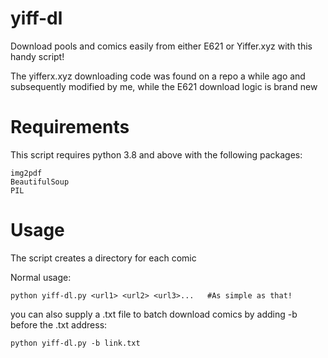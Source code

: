 # yiff-dl
Download pools and comics easily from either E621 or Yiffer.xyz with this handy script!

The yifferx.xyz downloading code was found on a repo a while ago and subsequently modified by me, while the E621 download logic is brand new

<h1>Requirements</h1>
This script requires python 3.8 and above with the following packages:

```
img2pdf
BeautifulSoup
PIL

```


<h1>Usage</h1>

The script creates a directory for each comic

Normal usage:
```
python yiff-dl.py <url1> <url2> <url3>...   #As simple as that!
```
you can also supply a .txt file to batch download comics by adding -b before the .txt address:

```
python yiff-dl.py -b link.txt
```

